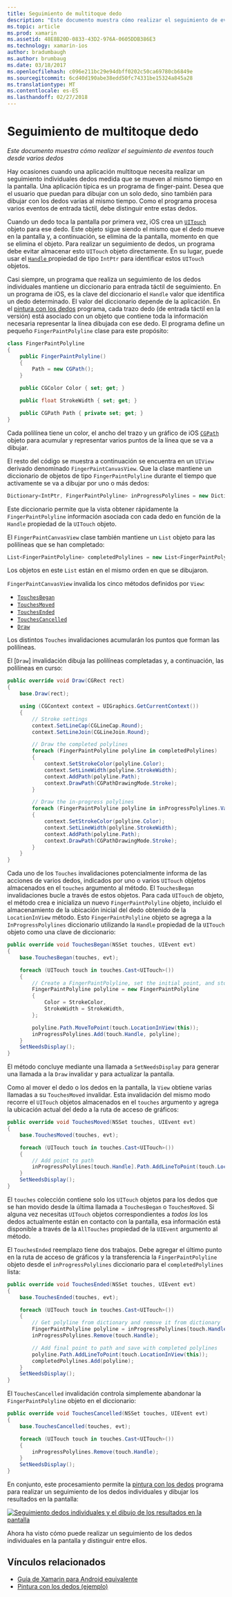 ```yaml
---
title: Seguimiento de multitoque dedo
description: "Este documento muestra cómo realizar el seguimiento de eventos touch desde varios dedos"
ms.topic: article
ms.prod: xamarin
ms.assetid: 48E8B20D-0833-43D2-976A-0605DDB386E3
ms.technology: xamarin-ios
author: bradumbaugh
ms.author: brumbaug
ms.date: 03/18/2017
ms.openlocfilehash: c096e211bc29e94dbff0202c50ca69780cb6849e
ms.sourcegitcommit: 6cd40d190abe38edd50fc74331be15324a845a28
ms.translationtype: MT
ms.contentlocale: es-ES
ms.lasthandoff: 02/27/2018
---
```

# <a name="multi-touch-finger-tracking"></a>Seguimiento de multitoque dedo

_Este documento muestra cómo realizar el seguimiento de eventos touch desde varios dedos_

Hay ocasiones cuando una aplicación multitoque necesita realizar un seguimiento individuales dedos medida que se mueven al mismo tiempo en la pantalla. Una aplicación típica es un programa de finger-paint. Desea que el usuario que puedan para dibujar con un solo dedo, sino también para dibujar con los dedos varias al mismo tiempo. Como el programa procesa varios eventos de entrada táctil, debe distinguir entre estas dedos.

Cuando un dedo toca la pantalla por primera vez, iOS crea un [ `UITouch` ](https://developer.xamarin.com/api/type/UIKit.UITouch/) objeto para ese dedo. Este objeto sigue siendo el mismo que el dedo mueve en la pantalla y, a continuación, se elimina de la pantalla, momento en que se elimina el objeto. Para realizar un seguimiento de dedos, un programa debe evitar almacenar esto `UITouch` objeto directamente. En su lugar, puede usar el [ `Handle` ](https://developer.xamarin.com/api/property/Foundation.NSObject.Handle/) propiedad de tipo `IntPtr` para identificar estos `UITouch` objetos.

Casi siempre, un programa que realiza un seguimiento de los dedos individuales mantiene un diccionario para entrada táctil de seguimiento. En un programa de iOS, es la clave del diccionario el `Handle` valor que identifica un dedo determinado. El valor del diccionario depende de la aplicación. En el [pintura con los dedos](https://developer.xamarin.com/samples/monotouch/ApplicationFundamentals/FingerPaint) programa, cada trazo dedo (de entrada táctil en la versión) está asociado con un objeto que contiene toda la información necesaria representar la línea dibujada con ese dedo. El programa define un pequeño `FingerPaintPolyline` clase para este propósito:

```csharp
class FingerPaintPolyline
{
    public FingerPaintPolyline()
    {
        Path = new CGPath();
    }

    public CGColor Color { set; get; }

    public float StrokeWidth { set; get; }

    public CGPath Path { private set; get; }
}
```

Cada polilínea tiene un color, el ancho del trazo y un gráfico de iOS [ `CGPath` ](https://developer.xamarin.com/api/type/CoreGraphics.CGPath/) objeto para acumular y representar varios puntos de la línea que se va a dibujar.


El resto del código se muestra a continuación se encuentra en un `UIView` derivado denominado `FingerPaintCanvasView`. Que la clase mantiene un diccionario de objetos de tipo `FingerPaintPolyline` durante el tiempo que activamente se va a dibujar por uno o más dedos:

```csharp
Dictionary<IntPtr, FingerPaintPolyline> inProgressPolylines = new Dictionary<IntPtr, FingerPaintPolyline>();
```

Este diccionario permite que la vista obtener rápidamente la `FingerPaintPolyline` información asociada con cada dedo en función de la `Handle` propiedad de la `UITouch` objeto.

El `FingerPaintCanvasView` clase también mantiene un `List` objeto para las polilíneas que se han completado:

```csharp
List<FingerPaintPolyline> completedPolylines = new List<FingerPaintPolyline>();
```

Los objetos en este `List` están en el mismo orden en que se dibujaron.

`FingerPaintCanvasView` invalida los cinco métodos definidos por `View`:

- [`TouchesBegan`](https://developer.xamarin.com/api/member/UIKit.UIResponder.TouchesBegan/p/Foundation.NSSet/UIKit.UIEvent/)
- [`TouchesMoved`](https://developer.xamarin.com/api/member/UIKit.UIResponder.TouchesMoved/p/Foundation.NSSet/UIKit.UIEvent/)
- [`TouchesEnded`](https://developer.xamarin.com/api/member/UIKit.UIResponder.TouchesEnded/p/Foundation.NSSet/UIKit.UIEvent/)
- [`TouchesCancelled`](https://developer.xamarin.com/api/member/UIKit.UIResponder.TouchesCancelled/p/Foundation.NSSet/UIKit.UIEvent/)
- [`Draw`](https://developer.xamarin.com/api/member/UIKit.UIView.Draw/p/CoreGraphics.CGRect/)

Los distintos `Touches` invalidaciones acumularán los puntos que forman las polilíneas.

El [`Draw`] invalidación dibuja las polilíneas completadas y, a continuación, las polilíneas en curso:

```csharp
public override void Draw(CGRect rect)
{
    base.Draw(rect);

    using (CGContext context = UIGraphics.GetCurrentContext())
    {
        // Stroke settings
        context.SetLineCap(CGLineCap.Round);
        context.SetLineJoin(CGLineJoin.Round);

        // Draw the completed polylines
        foreach (FingerPaintPolyline polyline in completedPolylines)
        {
            context.SetStrokeColor(polyline.Color);
            context.SetLineWidth(polyline.StrokeWidth);
            context.AddPath(polyline.Path);
            context.DrawPath(CGPathDrawingMode.Stroke);
        }

        // Draw the in-progress polylines
        foreach (FingerPaintPolyline polyline in inProgressPolylines.Values)
        {
            context.SetStrokeColor(polyline.Color);
            context.SetLineWidth(polyline.StrokeWidth);
            context.AddPath(polyline.Path);
            context.DrawPath(CGPathDrawingMode.Stroke);
        }
    }
}
```

Cada uno de los `Touches` invalidaciones potencialmente informa de las acciones de varios dedos, indicados por uno o varios `UITouch` objetos almacenados en el `touches` argumento al método. El `TouchesBegan` invalidaciones bucle a través de estos objetos. Para cada `UITouch` de objeto, el método crea e inicializa un nuevo `FingerPaintPolyline` objeto, incluido el almacenamiento de la ubicación inicial del dedo obtenido de la `LocationInView` método. Esto `FingerPaintPolyline` objeto se agrega a la `InProgressPolylines` diccionario utilizando la `Handle` propiedad de la `UITouch` objeto como una clave de diccionario:

```csharp
public override void TouchesBegan(NSSet touches, UIEvent evt)
{
    base.TouchesBegan(touches, evt);

    foreach (UITouch touch in touches.Cast<UITouch>())
    {
        // Create a FingerPaintPolyline, set the initial point, and store it
        FingerPaintPolyline polyline = new FingerPaintPolyline
        {
            Color = StrokeColor,
            StrokeWidth = StrokeWidth,
        };

        polyline.Path.MoveToPoint(touch.LocationInView(this));
        inProgressPolylines.Add(touch.Handle, polyline);
    }
    SetNeedsDisplay();
}
```

El método concluye mediante una llamada a `SetNeedsDisplay` para generar una llamada a la `Draw` invalidar y para actualizar la pantalla.

Como al mover el dedo o los dedos en la pantalla, la `View` obtiene varias llamadas a su `TouchesMoved` invalidar. Esta invalidación del mismo modo recorre el `UITouch` objetos almacenados en el `touches` argumento y agrega la ubicación actual del dedo a la ruta de acceso de gráficos:

```csharp
public override void TouchesMoved(NSSet touches, UIEvent evt)
{
    base.TouchesMoved(touches, evt);

    foreach (UITouch touch in touches.Cast<UITouch>())
    {
        // Add point to path
        inProgressPolylines[touch.Handle].Path.AddLineToPoint(touch.LocationInView(this));
    }
    SetNeedsDisplay();
}
```

El `touches` colección contiene solo los `UITouch` objetos para los dedos que se han movido desde la última llamada a `TouchesBegan` o `TouchesMoved`. Si alguna vez necesitas `UITouch` objetos correspondientes a *todos los* los dedos actualmente están en contacto con la pantalla, esa información está disponible a través de la `AllTouches` propiedad de la `UIEvent` argumento al método.

El `TouchesEnded` reemplazo tiene dos trabajos. Debe agregar el último punto en la ruta de acceso de gráficos y la transferencia la `FingerPaintPolyline` objeto desde el `inProgressPolylines` diccionario para el `completedPolylines` lista:

```csharp
public override void TouchesEnded(NSSet touches, UIEvent evt)
{
    base.TouchesEnded(touches, evt);

    foreach (UITouch touch in touches.Cast<UITouch>())
    {
        // Get polyline from dictionary and remove it from dictionary
        FingerPaintPolyline polyline = inProgressPolylines[touch.Handle];
        inProgressPolylines.Remove(touch.Handle);

        // Add final point to path and save with completed polylines
        polyline.Path.AddLineToPoint(touch.LocationInView(this));
        completedPolylines.Add(polyline);
    }
    SetNeedsDisplay();
}
```

El `TouchesCancelled` invalidación controla simplemente abandonar la `FingerPaintPolyline` objeto en el diccionario:

```csharp
public override void TouchesCancelled(NSSet touches, UIEvent evt)
{
    base.TouchesCancelled(touches, evt);

    foreach (UITouch touch in touches.Cast<UITouch>())
    {
        inProgressPolylines.Remove(touch.Handle);
    }
    SetNeedsDisplay();
}
```

En conjunto, este procesamiento permite la [pintura con los dedos](https://developer.xamarin.com/samples/monotouch/ApplicationFundamentals/FingerPaint) programa para realizar un seguimiento de los dedos individuales y dibujar los resultados en la pantalla:

[ ![](touch-tracking-images/image01.png "Seguimiento dedos individuales y el dibujo de los resultados en la pantalla")](touch-tracking-images/image01.png)

Ahora ha visto cómo puede realizar un seguimiento de los dedos individuales en la pantalla y distinguir entre ellos.



## <a name="related-links"></a>Vínculos relacionados

- [Guía de Xamarin para Android equivalente](~/android/app-fundamentals/touch/touch-tracking.md)
- [Pintura con los dedos (ejemplo)](https://developer.xamarin.com/samples/monotouch/ApplicationFundamentals/FingerPaint)
